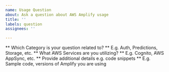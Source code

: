 ```yaml
---
name: Usage Question
about: Ask a question about AWS Amplify usage
title: ''
labels: question
assignees: ''

---
```


** Which Category is your question related to? **
E.g. Auth, Predictions, Storage, etc.
** What AWS Services are you utilizing? **
E.g. Cognito, AWS AppSync, etc.
** Provide additional details e.g. code snippets **
E.g. Sample code, versions of Amplify you are using
